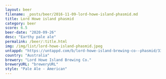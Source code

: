 ```yaml
---
layout: beer
filename: _posts/beer/2016-11-09-lord-howe-island-phasmid.md
title: Lord Howe island phasmid
category: beer
score: 6.5
beer-date: "2020-09-26"
desc: "Earthy pale ale"
permalink: /beer/:title.html
img: /img/list/lord-howe-island-phasmid.jpeg
untappd: "https://untappd.com/b/lord-howe-island-brewing-co--phasmid/3362512"
country: "Australia"
brewery: "Lord Howe Island Brewing Co."
breweryURL: "breweryURL"
style: "Pale Ale - American"
---
```

